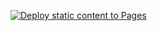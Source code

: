 [![Deploy static content to Pages](https://github.com/nobuto-m/nobuto-m.github.io/actions/workflows/static.yml/badge.svg)](https://github.com/nobuto-m/nobuto-m.github.io/actions/workflows/static.yml)
